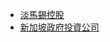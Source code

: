 

* [淡馬錫控股](https://zh.wikipedia.org/zh-tw/%E6%B7%A1%E9%A9%AC%E9%94%A1%E6%8E%A7%E8%82%A1)
* [新加坡政府投資公司](https://zh.wikipedia.org/zh-tw/%E6%96%B0%E5%8A%A0%E5%9D%A1%E6%94%BF%E5%BA%9C%E6%8A%95%E8%B5%84%E5%85%AC%E5%8F%B8)